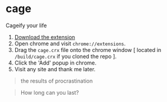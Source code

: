 cage
====

Cageify your life

1. [Download the extension](https://github.com/robcalcroft/cage/blob/master/build/cage.crx?raw=true)
2. Open chrome and visit `chrome://extensions`.
3. Drag the `cage.crx` file onto the chrome window [ located in `/build/cage.crx` if you cloned the repo ].
4. Click the 'Add' popup in chrome.
5. Visit any site and thank me later.

> the results of procrastination

> How long can you last?
